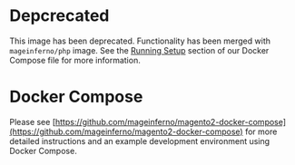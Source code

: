 # Depcrecated

This image has been deprecated. Functionality has been merged with `mageinferno/php` image. See the [Running Setup](https://github.com/mageinferno/magento2-docker-compose#running-setup) section of our Docker Compose file for more information.

# Docker Compose

Please see [https://github.com/mageinferno/magento2-docker-compose](https://github.com/mageinferno/magento2-docker-compose) for more detailed instructions and an example development environment using Docker Compose.
